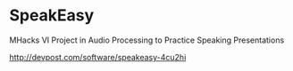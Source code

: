 # SpeakEasy
MHacks VI Project in Audio Processing to Practice Speaking Presentations

http://devpost.com/software/speakeasy-4cu2hi
